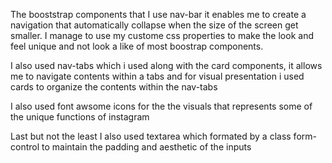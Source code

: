 
The booststrap components that I use nav-bar it enables me to create a navigation that automatically collapse when the size of the screen get smaller. I manage to use my custome css properties to make the look and feel unique and not look a like of most boostrap components.

I also used nav-tabs which i used along with the card components, it allows me to navigate contents within a tabs and for visual presentation i used cards to organize the contents within the nav-tabs

I also used font awsome icons for the the visuals that represents some of the unique functions of instagram

Last but not the least I also used textarea which formated by a class form-control to maintain the padding and aesthetic of the inputs
